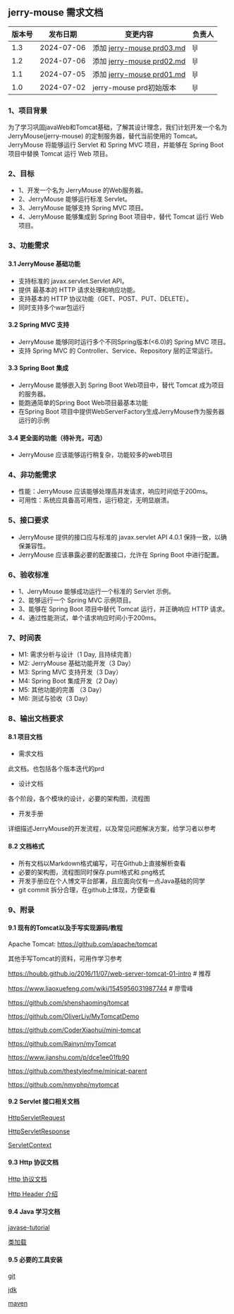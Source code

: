 ## jerry-mouse 需求文档

| 版本号 | 发布日期       | 变更内容                                  | 负责人 |
|-----|------------|---------------------------------------|-----|
| 1.3 | 2024-07-06 | 添加 [jerry-mouse prd03.md](./prd03.md) | ljl |
| 1.2 | 2024-07-06 | 添加 [jerry-mouse prd02.md](./prd02.md) | ljl |
| 1.1 | 2024-07-05 | 添加 [jerry-mouse prd01.md](./prd01.md) | ljl |
| 1.0 | 2024-07-02 | jerry-mouse prd初始版本                   | ljl |

### 1、项目背景

为了学习巩固javaWeb和Tomcat基础，了解其设计理念，我们计划开发一个名为 JerryMouse(jerry-mouse) 的定制服务器，替代当前使用的 Tomcat。JerryMouse 将能够运行 Servlet 和 Spring MVC 项目，并能够在 Spring Boot 项目中替换 Tomcat 运行 Web 项目。

### 2、目标

- 1、开发一个名为 JerryMouse 的Web服务器。
- 2、JerryMouse 能够运行标准 Servlet。
- 3、JerryMouse 能够支持 Spring MVC 项目。
- 4、JerryMouse 能够集成到 Spring Boot 项目中，替代 Tomcat 运行 Web 项目。

### 3、功能需求

#### 3.1 JerryMouse 基础功能

- 支持标准的 javax.servlet.Servlet API。
- 提供 最基本的 HTTP 请求处理和响应功能。
- 支持基本的 HTTP 协议功能（GET、POST、PUT、DELETE）。
- 同时支持多个war包运行

#### 3.2 Spring MVC 支持

- JerryMouse 能够同时运行多个不同Spring版本(<6.0)的 Spring MVC 项目。
- 支持 Spring MVC 的 Controller、Service、Repository 层的正常运行。

#### 3.3 Spring Boot 集成

- JerryMouse 能够嵌入到 Spring Boot Web项目中，替代 Tomcat 成为项目的服务器。
- 能跑通简单的Spring Boot Web项目最基本功能
- 在Spring Boot 项目中提供WebServerFactory生成JerryMouse作为服务器运行的示例

#### 3.4 更全面的功能（待补充，可选）

- JerryMouse 应该能够运行稍复杂，功能较多的web项目

### 4、非功能需求

- 性能：JerryMouse 应该能够处理高并发请求，响应时间低于200ms。
- 可用性：系统应具备高可用性，运行稳定，无明显崩溃。

### 5、接口要求

- JerryMouse 提供的接口应与标准的 javax.servlet API 4.0.1 保持一致，以确保兼容性。
- JerryMouse 应该暴露必要的配置接口，允许在 Spring Boot 中进行配置。

### 6、验收标准

- 1、JerryMouse 能够成功运行一个标准的 Servlet 示例。
- 2、能够运行一个 Spring MVC 示例项目。
- 3、能够在 Spring Boot 项目中替代 Tomcat 运行，并正确响应 HTTP 请求。
- 4、通过性能测试，单个请求响应时间小于200ms。

### 7、时间表
- M1: 需求分析与设计（1 Day, 且持续完善）
- M2: JerryMouse 基础功能开发（3 Day）
- M3: Spring MVC 支持开发（3 Day）
- M4: Spring Boot 集成开发（2 Day）
- M5: 其他功能的完善 （3 Day）
- M6: 测试与验收（3 Day）

### 8、输出文档要求

#### 8.1 项目文档
- 需求文档

此文档。也包括各个版本迭代的prd

- 设计文档

各个阶段，各个模块的设计，必要的架构图，流程图

- 开发手册

详细描述JerryMouse的开发流程，以及常见问题解决方案，给学习者以参考

#### 8.2 文档格式

- 所有文档以Markdown格式编写，可在Github上直接解析查看
- 必要的架构图，流程图同时保存.puml格式和.png格式
- 开发手册应在个人博文平台部署，且应面向仅有一点Java基础的同学
- git commit 拆分合理，在github上体现，方便查看

### 9、附录

#### 9.1 现有的Tomcat以及手写实现源码/教程
Apache Tomcat: https://github.com/apache/tomcat

其他手写Tomcat的资料，可用作学习参考

https://houbb.github.io/2016/11/07/web-server-tomcat-01-intro # 推荐

https://www.liaoxuefeng.com/wiki/1545956031987744             # 廖雪峰  

https://github.com/shenshaoming/tomcat

https://github.com/OliverLiy/MyTomcatDemo

https://github.com/CoderXiaohui/mini-tomcat

https://github.com/Rainyn/myTomcat

https://www.jianshu.com/p/dce1ee01fb90

https://github.com/thestyleofme/minicat-parent

https://github.com/nmyphp/mytomcat

#### 9.2 Servlet 接口相关文档

[HttpServletRequest](https://docs.oracle.com/javaee/7/api/javax/servlet/http/HttpServletRequest.html)

[HttpServletResponse](https://docs.oracle.com/javaee/7/api/javax/servlet/http/HttpServletResponse.html)

[ServletContext](https://docs.oracle.com/javaee/7/api/javax/servlet/ServletContext.html)

#### 9.3 Http 协议文档

[Http 协议文档](https://www.rfc-editor.org/rfc/rfc2616)

[Http Header 介绍](https://developer.mozilla.org/en-US/docs/Web/HTTP/Headers)

#### 9.4 Java 学习文档

[javase-tutorial](https://docs.oracle.com/javase/tutorial/)

[类加载](https://docs.oracle.com/javase/7/docs/technotes/guides/lang/cl-mt.html)

#### 9.5 必要的工具安装

[git](https://git-scm.com/book/en/v2/Getting-Started-Installing-Git)

[jdk](https://www.oracle.com/java/technologies/downloads/)

[maven](https://maven.apache.org/install.html)
